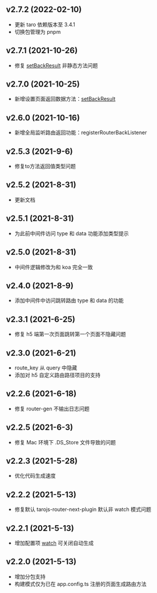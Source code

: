 ## v2.7.2 (2022-02-10)
- 更新 taro 依赖版本至 3.4.1
- 切换包管理为 pnpm

## v2.7.1 (2021-10-26)
- 修复 [setBackResult](http://lblblib.gitee.io/tarojs-router-next/api/class/router#setbackresult-result-any-) 非静态方法问题

## v2.7.0 (2021-10-25)
- 新增设置页面返回数据方法：[setBackResult](http://lblblib.gitee.io/tarojs-router-next/api/class/router#setbackresult-result-any-)

## v2.6.0 (2021-10-16)
- 新增全局监听路由返回功能：registerRouterBackListener

## v2.5.3 (2021-9-6)
- 修复to方法返回值类型问题

## v2.5.2 (2021-8-31)

- 更新文档

## v2.5.1 (2021-8-31)

- 为此前中间件访问 type 和 data 功能添加类型提示

## v2.5.0 (2021-8-31)

- 中间件逻辑修改为和 koa 完全一致

## v2.4.0 (2021-8-9)

- 添加中间件中访问跳转路由 type 和 data 的功能

## v2.3.1 (2021-6-25)

- 修复 h5 端第一次页面跳转第一个页面不隐藏问题

## v2.3.0 (2021-6-21)

- route_key 从 query 中隐藏
- 添加对 h5 自定义路由路径项目的支持

## v2.2.6 (2021-6-18)

- 修复 router-gen 不输出日志问题

## v2.2.5 (2021-6-3)

- 修复 Mac 环境下 .DS_Store 文件导致的问题

## v2.2.3 (2021-5-28)

- 优化代码生成速度

## v2.2.2 (2021-5-13)

- 修复默认 tarojs-router-next-plugin 默认非 watch 模式问题

## v2.2.1 (2021-5-13)

- 增加配置项 [watch](http://lblblib.gitee.io/tarojs-router-next/guide/quike/config#%E5%85%B3%E9%97%AD%E8%87%AA%E5%8A%A8%E7%94%9F%E6%88%90-routerto) 可关闭自动生成

## v2.2.0 (2021-5-13)

- 增加分包支持
- 构建模式仅为已在 app.config.ts 注册的页面生成路由方法
